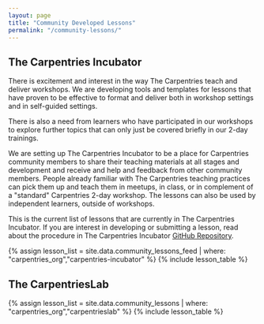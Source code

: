 ```yaml
---
layout: page
title: "Community Developed Lessons"
permalink: "/community-lessons/"
---
```



## The Carpentries Incubator

There is excitement and interest in the way The Carpentries teach and deliver workshops. We are developing tools and templates for lessons that have proven to be effective to format and deliver both in workshop settings and in self-guided settings.

There is also a need from learners who have participated in our workshops to explore further topics that can only just be covered briefly in our 2-day trainings.

We are setting up The Carpentries Incubator to be a place for Carpentries community members to share their teaching materials at all stages and development and receive and help and feedback from other community members. People already familiar with The Carpentries teaching practices can pick them up and teach them in meetups, in class, or in complement of a "standard" Carpentries 2-day workshop. The lessons can also be used by independent learners, outside of workshops.

This is the current list of lessons that are currently in The Carpentries Incubator. If you are interest in developing or submitting a lesson, read about the procedure in The Carpentries Incubator [GitHub Repository](https://github.com/carpentries-incubator/proposals#readme).

{% assign lesson_list = site.data.community_lessons_feed | where: "carpentries_org","carpentries-incubator" %}
{% include lesson_table %}


## The CarpentriesLab

{% assign lesson_list = site.data.community_lessons | where: "carpentries_org","carpentrieslab" %}
{% include lesson_table %}

